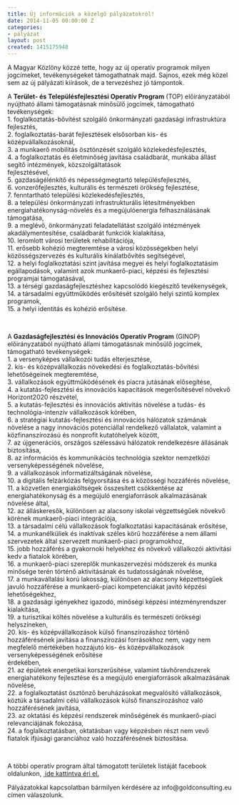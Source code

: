 ```yaml
---
title: Új információk a közelgő pályázatokról!
date: 2014-11-05 00:00:00 Z
categories:
- pályázat
layout: post
created: 1415175948
---
```


<p>A Magyar Közlöny közzé tette, hogy az új operatív programok milyen jogcímeket, tevékenységeket támogathatnak majd. Sajnos, ezek még közel sem az új pályázati kiírások, de a tervezéshez jó támpontok.</p><p><!--break--></p><p>A <strong>Terület- és Településfejlesztési Operatív Program</strong> (TOP) előirányzatából nyújtható állami támogatásnak minősülő jogcímek, támogatható tevékenységek:<br>1. foglalkoztatás-bővítést szolgáló önkormányzati gazdasági infrastruktúra fejlesztés,<br>2. foglalkoztatás-barát fejlesztések elsősorban kis- és középvállalkozásoknál,<br>3. a munkaerő mobilitás ösztönzését szolgáló közlekedésfejlesztés,<br>4. a foglalkoztatás és életminőség javítása családbarát, munkába állást segítő intézmények, közszolgáltatások<br>fejlesztésével,<br>5. gazdaságélénkítő és népességmegtartó településfejlesztés,<br>6. vonzerőfejlesztés, kulturális és természeti örökség fejlesztése,<br>7. fenntartható települési közlekedésfejlesztés,<br>8. a települési önkormányzati infrastrukturális létesítményekben energiahatékonyság-növelés és a megújulóenergia felhasználásának támogatása,<br>9. a meglévő, önkormányzati feladatellátást szolgáló intézmények akadálymentesítése, családbarát funkciók kialakítása,<br>10. leromlott városi területek rehabilitációja,<br>11. erősebb kohézió megteremtése a városi közösségekben helyi közösségszervezés és kulturális kínálatbővítés segítségével,<br>12. a helyi foglalkoztatási szint javítása megyei és helyi foglalkoztatásim egállapodások, valamint azok munkaerő-piaci, képzési és fejlesztési programjai támogatásával,<br>13. a térségi gazdaságfejlesztéshez kapcsolódó kiegészítő tevékenységek,<br>14. a társadalmi együttműködés erősítését szolgáló helyi szintű komplex programok,<br>15. a helyi identitás és kohézió erősítése.</p><p>&nbsp;</p><p>A <strong>Gazdaságfejlesztési és Innovációs Operatív Program</strong> (GINOP) előirányzatából nyújtható állami támogatásnak minősülő jogcímek, támogatható tevékenységek:<br>1. a versenyképes vállalkozói tudás elterjesztése,<br>2. kis- és középvállalkozás növekedési és foglalkoztatás-bővítési lehetőségeinek megteremtése,<br>3. vállalkozások együttműködésének és piacra jutásának elősegítése,<br>4. a kutatás-fejlesztési és innovációs kapacitások megerősítésével növekvő Horizont2020 részvétel,<br>5. a kutatás-fejlesztési és innovációs aktivitás növelése a tudás- és technológia-intenzív vállalkozások körében,<br>6. a stratégiai kutatás-fejlesztési és innovációs hálózatok számának növelése a nagy innovációs potenciállal rendelkező vállalatok, valamint a közfinanszírozású és nonprofit kutatóhelyek között,<br>7. az újgenerációs, országos szélessávú hálózatok rendelkezésre állásának biztosítása,<br>8. az információs és kommunikációs technológia szektor nemzetközi versenyképességének növelése,<br>9. a vállalkozások informatizáltságának növelése,<br>10. a digitális felzárkózás felgyorsítása és a közösségi hozzáférés növelése,<br>11. a közvetlen energiaköltségek összesített csökkentése az energiahatékonyság és a megújuló energiaforrások alkalmazásának növelése által,<br>12. az álláskeresők, különösen az alacsony iskolai végzettségűek növekvő körének munkaerő-piaci integrációja,<br>13. a társadalmi célú vállalkozások foglalkoztatási kapacitásának erősítése,<br>14. a munkanélküliek és inaktívak széles körű hozzáférése a nem állami szervezetek által szervezett munkaerő-piaci programokhoz,<br>15. jobb hozzáférés a gyakornoki helyekhez és növekvő vállalkozói aktivitási kedv a fiatalok körében,<br>16. a munkaerő-piaci szereplők munkaszervezési módszerek és munka minősége terén történő aktivitásának és tudatosságának növelése,<br>17. a munkavállalási korú lakosság, különösen az alacsony képzettségűek javuló hozzáférése a munkaerő-piaci kompetenciákat javító képzési lehetőségekhez,<br>18. a gazdasági igényekhez igazodó, minőségi képzési intézményrendszer kialakítása,<br>19. a turisztikai költés növelése a kulturális és természeti örökségi helyszíneken,<br>20. kis- és középvállalkozások külső finanszírozáshoz történő hozzáférésének javítása a finanszírozási forrásokhoz nem, vagy nem megfelelő mértékében hozzájutó kis- és középvállalkozások versenyképességének erősítése<br>érdekében,<br>21. az épületek energetikai korszerűsítése, valamint távhőrendszerek energiahatékony fejlesztése és a megújuló energiaforrások alkalmazásának növelése,<br>22. a foglalkoztatást ösztönző beruházásokat megvalósító vállalkozások, köztük a társadalmi célú vállalkozások külső finanszírozáshoz való hozzáférésének javítása,<br>23. az oktatási és képzési rendszerek minőségének és munkaerő-piaci relevanciájának fokozása,<br>24. a foglalkoztatásban, oktatásban vagy képzésben részt nem vevő fiatalok ifjúsági garanciához való hozzáférésének biztosítása.</p><p>&nbsp;</p><p>A többi operatív program által támogatott területek listáját facebook oldalunkon,&nbsp;<a href="https://www.facebook.com/notes/gold-consulting/a-sz%C3%A9chenyi-2020-operat%C3%ADv-programjainak-v%C3%A1rhat%C3%B3-jogc%C3%ADmei-t%C3%A1mogat%C3%A1si-ter%C3%BCletei/737663816300036"> ide kattintva éri el.</a></p><p>Pályázatokkal kapcsolatban bármilyen kérdésére az info@goldconsulting.eu címen válaszolunk.</p>
